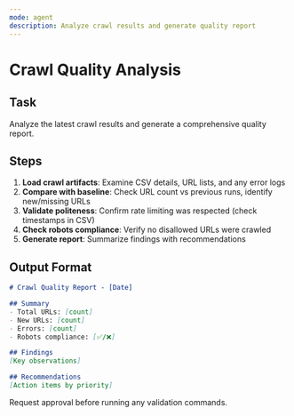 ```yaml
---
mode: agent
description: Analyze crawl results and generate quality report
---
```


# Crawl Quality Analysis

## Task
Analyze the latest crawl results and generate a comprehensive quality report.

## Steps
1) **Load crawl artifacts**: Examine CSV details, URL lists, and any error logs
2) **Compare with baseline**: Check URL count vs previous runs, identify new/missing URLs
3) **Validate politeness**: Confirm rate limiting was respected (check timestamps in CSV)
4) **Check robots compliance**: Verify no disallowed URLs were crawled
5) **Generate report**: Summarize findings with recommendations

## Output Format
```markdown
# Crawl Quality Report - [Date]

## Summary
- Total URLs: [count]
- New URLs: [count]
- Errors: [count]
- Robots compliance: [✅/❌]

## Findings
[Key observations]

## Recommendations
[Action items by priority]
```

Request approval before running any validation commands.
